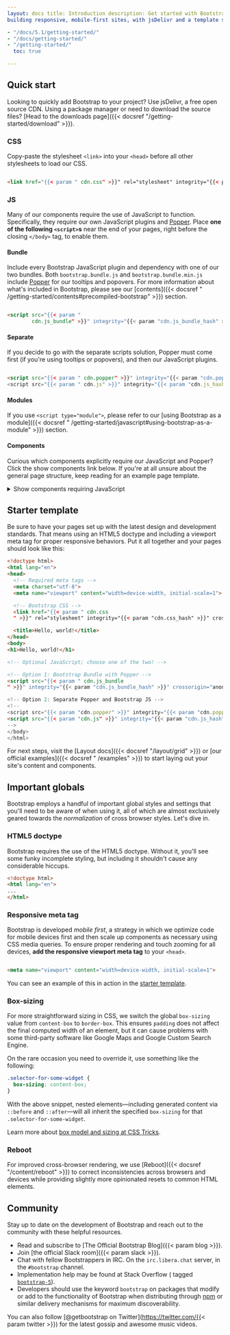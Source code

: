 ```yaml
---
layout: docs title: Introduction description: Get started with Bootstrap, the world's most popular framework for
building responsive, mobile-first sites, with jsDelivr and a template starter page. group: getting-started aliases:

- "/docs/5.1/getting-started/"
- "/docs/getting-started/"
- "/getting-started/"
  toc: true

---
```


## Quick start

Looking to quickly add Bootstrap to your project? Use jsDelivr, a free open source CDN. Using a package manager or need
to download the source files? [Head to the downloads page]({{< docsref "/getting-started/download" >}}).

### CSS

Copy-paste the stylesheet `<link>` into your `<head>` before all other stylesheets to load our CSS.

```html

<link href="{{< param " cdn.css" >}}" rel="stylesheet" integrity="{{< param "cdn.css_hash" >}}" crossorigin="anonymous">
```

### JS

Many of our components require the use of JavaScript to function. Specifically, they require our own JavaScript plugins
and [Popper](https://popper.js.org/). Place **one of the following `<script>`s** near the end of your pages, right
before the closing `</body>` tag, to enable them.

#### Bundle

Include every Bootstrap JavaScript plugin and dependency with one of our two bundles. Both `bootstrap.bundle.js`
and `bootstrap.bundle.min.js` include [Popper](https://popper.js.org/) for our tooltips and popovers. For more
information about what's included in Bootstrap, please see our [contents]({{< docsref "
/getting-started/contents#precompiled-bootstrap" >}}) section.

```html

<script src="{{< param "
        cdn.js_bundle" >}}" integrity="{{< param "cdn.js_bundle_hash" >}}" crossorigin="anonymous"></script>
```

#### Separate

If you decide to go with the separate scripts solution, Popper must come first (if you're using tooltips or popovers),
and then our JavaScript plugins.

```html

<script src="{{< param " cdn.popper" >}}" integrity="{{< param "cdn.popper_hash" >}}" crossorigin="anonymous"></script>
<script src="{{< param " cdn.js" >}}" integrity="{{< param "cdn.js_hash" >}}" crossorigin="anonymous"></script>
```

#### Modules

If you use `<script type="module">`, please refer to our [using Bootstrap as a module]({{< docsref "
/getting-started/javascript#using-bootstrap-as-a-module" >}}) section.

#### Components

Curious which components explicitly require our JavaScript and Popper? Click the show components link below. If you're
at all unsure about the general page structure, keep reading for an example page template.

<details>
<summary class="text-primary mb-3">Show components requiring JavaScript</summary>
{{< markdown >}}
- Alerts for dismissing
- Buttons for toggling states and checkbox/radio functionality
- Carousel for all slide behaviors, controls, and indicators
- Collapse for toggling visibility of content
- Dropdowns for displaying and positioning (also requires [Popper](https://popper.js.org/))
- Modals for displaying, positioning, and scroll behavior
- Navbar for extending our Collapse plugin to implement responsive behavior
- Offcanvases for displaying, positioning, and scroll behavior
- Toasts for displaying and dismissing
- Tooltips and popovers for displaying and positioning (also requires [Popper](https://popper.js.org/))
- Scrollspy for scroll behavior and navigation updates
{{< /markdown >}}
</details>

## Starter template

Be sure to have your pages set up with the latest design and development standards. That means using an HTML5 doctype
and including a viewport meta tag for proper responsive behaviors. Put it all together and your pages should look like
this:

```html
<!doctype html>
<html lang="en">
<head>
  <!-- Required meta tags -->
  <meta charset="utf-8">
  <meta name="viewport" content="width=device-width, initial-scale=1">

  <!-- Bootstrap CSS -->
  <link href="{{< param " cdn.css
  " >}}" rel="stylesheet" integrity="{{< param "cdn.css_hash" >}}" crossorigin="anonymous">

  <title>Hello, world!</title>
</head>
<body>
<h1>Hello, world!</h1>

<!-- Optional JavaScript; choose one of the two! -->

<!-- Option 1: Bootstrap Bundle with Popper -->
<script src="{{< param " cdn.js_bundle
" >}}" integrity="{{< param "cdn.js_bundle_hash" >}}" crossorigin="anonymous"></script>

<!-- Option 2: Separate Popper and Bootstrap JS -->
<!--
<script src="{{< param "cdn.popper" >}}" integrity="{{< param "cdn.popper_hash" >}}" crossorigin="anonymous"></script>
<script src="{{< param "cdn.js" >}}" integrity="{{< param "cdn.js_hash" >}}" crossorigin="anonymous"></script>
-->
</body>
</html>
```

For next steps, visit the [Layout docs]({{< docsref "/layout/grid" >}}) or [our official examples]({{< docsref "
/examples" >}}) to start laying out your site's content and components.

## Important globals

Bootstrap employs a handful of important global styles and settings that you'll need to be aware of when using it, all
of which are almost exclusively geared towards the *normalization* of cross browser styles. Let's dive in.

### HTML5 doctype

Bootstrap requires the use of the HTML5 doctype. Without it, you'll see some funky incomplete styling, but including it
shouldn't cause any considerable hiccups.

```html
<!doctype html>
<html lang="en">
...
</html>
```

### Responsive meta tag

Bootstrap is developed *mobile first*, a strategy in which we optimize code for mobile devices first and then scale up
components as necessary using CSS media queries. To ensure proper rendering and touch zooming for all devices, **add the
responsive viewport meta tag** to your `<head>`.

```html

<meta name="viewport" content="width=device-width, initial-scale=1">
```

You can see an example of this in action in the [starter template](#starter-template).

### Box-sizing

For more straightforward sizing in CSS, we switch the global `box-sizing` value from `content-box` to `border-box`. This
ensures `padding` does not affect the final computed width of an element, but it can cause problems with some
third-party software like Google Maps and Google Custom Search Engine.

On the rare occasion you need to override it, use something like the following:

```css
.selector-for-some-widget {
  box-sizing: content-box;
}
```

With the above snippet, nested elements—including generated content via `::before` and `::after`—will all inherit the
specified `box-sizing` for that `.selector-for-some-widget`.

Learn more about [box model and sizing at CSS Tricks](https://css-tricks.com/box-sizing/).

### Reboot

For improved cross-browser rendering, we use [Reboot]({{< docsref "/content/reboot" >}}) to correct inconsistencies
across browsers and devices while providing slightly more opinionated resets to common HTML elements.

## Community

Stay up to date on the development of Bootstrap and reach out to the community with these helpful resources.

- Read and subscribe to [The Official Bootstrap Blog]({{< param blog >}}).
- Join [the official Slack room]({{< param slack >}}).
- Chat with fellow Bootstrappers in IRC. On the `irc.libera.chat` server, in the `#bootstrap` channel.
- Implementation help may be found at Stack Overflow (
  tagged [`bootstrap-5`](https://stackoverflow.com/questions/tagged/bootstrap-5)).
- Developers should use the keyword `bootstrap` on packages that modify or add to the functionality of Bootstrap when
  distributing through [npm](https://www.npmjs.com/search?q=keywords:bootstrap) or similar delivery mechanisms for
  maximum discoverability.

You can also follow [@getbootstrap on Twitter](https://twitter.com/{{< param twitter >}}) for the latest gossip and
awesome music videos.
